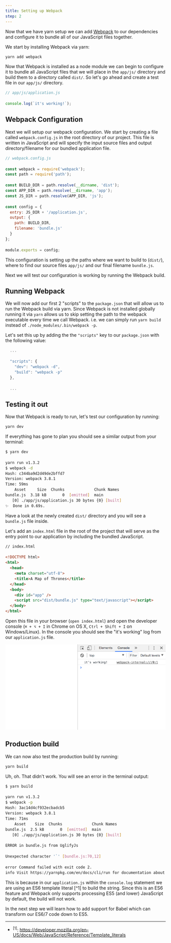 ```yaml
---
title: Setting up Webpack
step: 2
---
```


Now that we have yarn setup we can add [Webpack](https://webpack.github.io/) to
our dependencies and configure it to bundle all of our JavaScript files
together.

We start by installing Webpack via yarn:

```bash
yarn add webpack
```

Now that Webpack is installed as a node module we can begin to configure it to
bundle all JavaScript files that we will place in the `app/js/` directory and
build them to a directory called `dist/`. So let's go ahead and create a test
file in our `app/js/` directory.

```js
// app/js/application.js

console.log(`it's working!`);
```

## Webpack Configuration

Next we will setup our webpack configuration. We start by creating a file called
`webpack.config.js` in the root directory of our project. This file is written
in JavaScript and will specify the input source files and output
directory/filename for our bundled application file.

```js
// webpack.config.js

const webpack = require('webpack');
const path = require('path');

const BUILD_DIR = path.resolve(__dirname, 'dist');
const APP_DIR = path.resolve(__dirname, 'app');
const JS_DIR = path.resolve(APP_DIR, 'js');

const config = {
  entry: JS_DIR + '/application.js',
  output: {
    path: BUILD_DIR,
    filename: 'bundle.js'
  }
};

module.exports = config;
```

This configuration is setting up the paths where we want to build to (`dist/`),
where to find our source files `app/js/` and our final filename `bundle.js`.

Next we will test our configuration is working by running the Webpack build.

## Running Webpack

We will now add our first 2 "scripts" to the `package.json` that will allow us
to run the Webpack build via yarn. Since Webpack is not installed globally
running it via `yarn` allows us to skip setting the path to the webpack
executable every time we call Webpack. i.e. we can simply run `yarn build`
instead of `./node_modules/.bin/webpack -p`.

Let's set this up by adding the the `"scripts"` key to our `package.json` with
the following value:

```js
  ...

  "scripts": {
    "dev": "webpack -d",
    "build": "webpack -p"
  },

  ...
```

## Testing it out

Now that Webpack is ready to run, let's test our configuration by running:

```bash
yarn dev
```

If everything has gone to plan you should see a similar output from your
terminal:

```bash
$ yarn dev

yarn run v1.3.2
$ webpack -d
Hash: c344ba9d2d49de2bffd7
Version: webpack 3.8.1
Time: 59ms
    Asset     Size  Chunks             Chunk Names
bundle.js  3.18 kB       0  [emitted]  main
   [0] ./app/js/application.js 30 bytes {0} [built]
✨  Done in 0.69s.
```

Have a look at the newly created `dist/` directory and you will see a
`bundle.js` file inside.

Let's add an `index.html` file in the root of the project that will serve as the
entry point to our application by including the bundled JavaScript.

```html
// index.html

<!DOCTYPE html>
<html>
  <head>
    <meta charset="utf-8">
    <title>A Map of Thrones</title>
  </head>
  <body>
    <div id="app" />
    <script src="dist/bundle.js" type="text/javascript"></script>
  </body>
</html>
```

Open this file in your browser (`open index.html`) and open the developer
console (`⌘ + ⌥ + I` in Chrome on OS X, `Ctrl + Shift + I` on Windows/Linux). In
the console you should see the "it's working" log from our `application.js`
file.

![Img: The Webpack bundle outputting our ES6 console statement](img/bundle-in-console.png)

## Production build

We can now also test the production build by running:

```bash
yarn build
```

Uh, oh. That didn't work. You will see an error in the terminal output:

```bash
$ yarn build

yarn run v1.3.2
$ webpack -p
Hash: 3ac14d4cf932ecbadcb5
Version: webpack 3.8.1
Time: 71ms
    Asset    Size  Chunks             Chunk Names
bundle.js  2.5 kB       0  [emitted]  main
   [0] ./app/js/application.js 30 bytes {0} [built]

ERROR in bundle.js from UglifyJs

Unexpected character '`' [bundle.js:70,12]

error Command failed with exit code 2.
info Visit https://yarnpkg.com/en/docs/cli/run for documentation about this command.
```

This is because in our `application.js` within the `console.log` statement we
are using an ES6 template literal [^1] to build the string. Since this is an ES6
feature and Webpack only supports processing ES5 (and lower) JavaScript by
default, the build will not work.

In the next step we will learn how to add support for Babel which can transform
our ES6/7 code down to ES5.

---

* <sup id="fn-1">[1]</sup>:
  https://developer.mozilla.org/en-US/docs/Web/JavaScript/Reference/Template_literals

